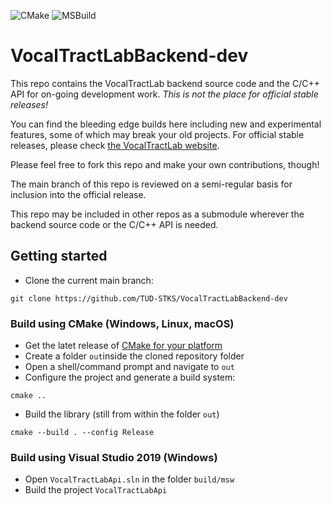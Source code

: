 ![CMake](https://github.com/TUD-STKS/VocalTractLabBackend-dev/workflows/cmake.yml/badge.svg) ![MSBuild](https://github.com/TUD-STKS/VocalTractLabBackend-dev/workflows/msbuild.yml/badge.svg)

# VocalTractLabBackend-dev
This repo contains the VocalTractLab backend source code and the C/C++ API for on-going development work. *This is not the place for official stable releases!* 

You can find the bleeding edge builds here including new and experimental features, some of which may break your old projects. For official stable releases, please check [the VocalTractLab website](https://www.vocaltractlab.de).

Please feel free to fork this repo and make your own contributions, though! 

The main branch of this repo is reviewed on a semi-regular basis for inclusion into the official release.

This repo may be included in other repos as a submodule wherever the backend source code or the C/C++ API is needed.

## Getting started
- Clone the current main branch:
```
git clone https://github.com/TUD-STKS/VocalTractLabBackend-dev
```
### Build using CMake (Windows, Linux, macOS)
- Get the latet release of [CMake for your platform](https://cmake.org/)
- Create a folder ``out``inside the cloned repository folder
- Open a shell/command prompt and navigate to ``out``
- Configure the project and generate a build system:
```
cmake ..
```
- Build the library (still from within the folder ``out``)
```
cmake --build . --config Release
```

### Build using Visual Studio 2019 (Windows)
- Open ``VocalTractLabApi.sln`` in the folder `build/msw`
- Build the project ``VocalTractLabApi``


